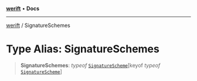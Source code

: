 [**werift**](../README.md) • **Docs**

***

[werift](../globals.md) / SignatureSchemes

# Type Alias: SignatureSchemes

> **SignatureSchemes**: *typeof* [`SignatureScheme`](../variables/SignatureScheme.md)\[keyof *typeof* [`SignatureScheme`](../variables/SignatureScheme.md)\]
